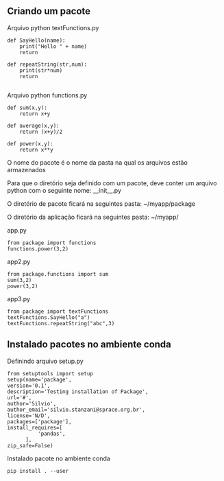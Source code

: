 ## Criando um pacote

Arquivo python textFunctions.py
```
def SayHello(name):
    print("Hello " + name)
    return
    
def repeatString(str,num):
    print(str*num)
    return
    
```

Arquivo python functions.py
```
def sum(x,y):
    return x+y

def average(x,y):
    return (x+y)/2

def power(x,y):
    return x**y
```

O nome do pacote é o nome da pasta na qual os arquivos estão armazenados

Para que o diretório seja definido com um pacote, deve conter um arquivo python com o seguinte nome: \_\_init\_\_.py 

O diretório de pacote ficará na seguintes pasta: ~/myapp/package

O diretório da aplicação ficará na seguintes pasta: ~/myapp/

app.py
```
from package import functions
functions.power(3,2)
```

app2.py
```
from package.functions import sum
sum(3,2)
power(3,2)
```

app3.py
```
from package import textFunctions
textFunctions.SayHello("a")
textFunctions.repeatString("abc",3)
```
## Instalado pacotes no ambiente conda

Definindo arquivo setup.py

```
from setuptools import setup
setup(name='package',
version='0.1',
description='Testing installation of Package',
url='#',
author='Silvio',
author_email='silvio.stanzani@sprace.org.br',
license='N/D',
packages=['package'],
install_requires=[
          'pandas',
      ],
zip_safe=False)
```

Instalado pacote no ambiente conda

```
pip install . --user
```
